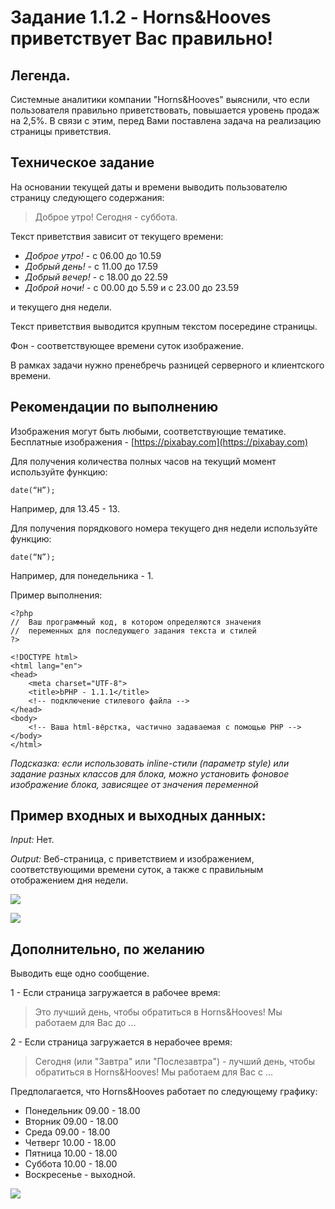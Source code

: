 # Задание 1.1.2 - Horns&Hooves приветствует Вас правильно!

## Легенда.
Системные аналитики компании "Horns&Hooves" выяснили, что если пользователя правильно приветствовать, повышается уровень продаж на 2,5%. В связи с этим, перед Вами поставлена задача на реализацию страницы приветствия.

## Техническое задание
На основании текущей даты и времени выводить пользователю страницу следующего содержания:
>Доброе утро!
Сегодня - суббота.

Текст приветствия зависит от текущего времени:
- *Доброе утро!* - с 06.00 до 10.59
- *Добрый день!* - с 11.00 до 17.59
- *Добрый вечер!* - с 18.00 до 22.59
- *Доброй ночи!* - с 00.00 до 5.59 и с 23.00 до 23.59

и текущего дня недели.

Текст приветствия выводится крупным текстом посередине страницы.

Фон - соответствующее времени суток изображение.

В рамках задачи нужно пренебречь разницей серверного и клиентского времени.

## Рекомендации по выполнению
Изображения могут быть любыми, соответствующие тематике.
Бесплатные изображения - [https://pixabay.com](https://pixabay.com)

Для получения количества полных часов на текущий момент используйте функцию:
```php=
date(“H”);
```
Например, для 13.45 - 13.

Для получения порядкового номера текущего дня недели используйте функцию:
```php=
date(“N”); 
```
Например, для понедельника - 1.

Пример выполнения:
```php=
<?php
//  Ваш программный код, в котором определяются значения 
//  переменных для последующего задания текста и стилей
?>

<!DOCTYPE html>
<html lang="en">
<head>
    <meta charset="UTF-8">
    <title>bPHP - 1.1.1</title>
    <!-- подключение стилевого файла -->
</head>
<body>
    <!-- Ваша html-вёрстка, частично задаваемая с помощью PHP -->
</body>
</html>
```

*Подсказка: если использовать inline-стили (параметр style) или задание разных классов для блока, можно установить фоновое изображение блока, зависящее от значения переменной*

## Пример входных и выходных данных:
_Input:_ Нет.

_Output:_ Веб-страница, с приветствием и изображением, соответствующими времени суток, а также с правильным отображением дня недели.

![](img/readme/1.jpg)

![](img/readme/2.jpg)

## Дополнительно, по желанию
Выводить еще одно сообщение.

1 - Если страница загружается в рабочее время:
> Это лучший день, чтобы обратиться в Horns&Hooves!
> Мы работаем для Вас до ... 

2 - Если страница загружается в нерабочее время:
> Сегодня (или "Завтра" или "Послезавтра") - лучший день, чтобы обратиться в Horns&Hooves!
Мы работаем для Вас с ... 

Предполагается, что Horns&Hooves работает по следующему графику:
* Понедельник 09.00 - 18.00
* Вторник 09.00 - 18.00
* Среда 09.00 - 18.00
* Четверг 10.00 - 18.00
* Пятница 10.00 - 18.00
* Суббота 10.00 - 18.00
* Воскресенье - выходной.

![](img/readme/3.jpg)